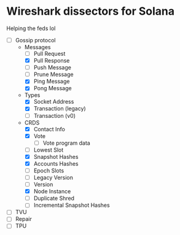 # Wireshark dissectors for Solana

Helping the feds lol

- [ ] Gossip protocol
  - Messages
    - [ ] Pull Request
    - [x] Pull Response
    - [ ] Push Message
    - [ ] Prune Message
    - [x] Ping Message
    - [x] Pong Message
  - Types
    - [x] Socket Address
    - [x] Transaction (legacy)
    - [ ] Transaction (v0)
  - CRDS
    - [x] Contact Info
    - [x] Vote
      - [ ] Vote program data
    - [ ] Lowest Slot
    - [x] Snapshot Hashes
    - [x] Accounts Hashes
    - [ ] Epoch Slots
    - [ ] Legacy Version
    - [ ] Version
    - [x] Node Instance
    - [ ] Duplicate Shred
    - [ ] Incremental Snapshot Hashes
- [ ] TVU
- [ ] Repair
- [ ] TPU
